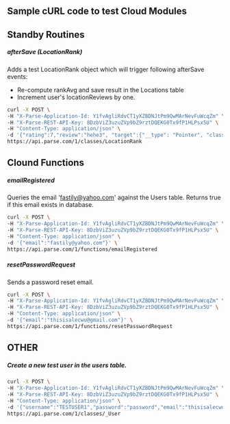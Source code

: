 Sample cURL code to test Cloud Modules
------

## Standby Routines
##### afterSave (LocationRank)

Adds a test LocationRank object which will trigger following afterSave events: 
* Re-compute rankAvg and save result in the Locations table
* Increment user's locationReviews by one.

```bash
curl -X POST \
-H "X-Parse-Application-Id: Y1fvAgliRdvCT1yXZBDNJtPm9QwMArNevFuWcqZm" \
-H "X-Parse-REST-API-Key: 8DzbViZ3uzuZVp9bZ9rztDQEKG0Tx9fP1HLPsx5U" \
-H "Content-Type: application/json" \
-d '{"rating":7,"review":"hehe3", "target":{"__type": "Pointer", "className": "Locations", "objectId": "d70IYXni4G"}, "userID":{"__type": "Pointer", "className": "_User", "objectId": "DQioyBlFOJ"}}' \
https://api.parse.com/1/classes/LocationRank
```

## Clound Functions
##### emailRegistered

Queries the email 'fastily@yahoo.com' against the Users table.  Returns true if this email exists in database.

```bash
curl -X POST \
-H "X-Parse-Application-Id: Y1fvAgliRdvCT1yXZBDNJtPm9QwMArNevFuWcqZm" \
-H "X-Parse-REST-API-Key: 8DzbViZ3uzuZVp9bZ9rztDQEKG0Tx9fP1HLPsx5U" \
-H "Content-Type: application/json" \
-d '{"email":"fastily@yahoo.com"}' \
https://api.parse.com/1/functions/emailRegistered
```

##### resetPasswordRequest

Sends a password reset email.

```bash
curl -X POST \
-H "X-Parse-Application-Id: Y1fvAgliRdvCT1yXZBDNJtPm9QwMArNevFuWcqZm" \
-H "X-Parse-REST-API-Key: 8DzbViZ3uzuZVp9bZ9rztDQEKG0Tx9fP1HLPsx5U" \
-H "Content-Type: application/json" \
-d '{"email":"thisisalecwu@gmail.com"}' \
https://api.parse.com/1/functions/resetPasswordRequest
```


## OTHER
##### Create a new test user in the users table.

```bash
curl -X POST \
-H "X-Parse-Application-Id: Y1fvAgliRdvCT1yXZBDNJtPm9QwMArNevFuWcqZm" \
-H "X-Parse-REST-API-Key: 8DzbViZ3uzuZVp9bZ9rztDQEKG0Tx9fP1HLPsx5U" \
-H "Content-Type: application/json" \
-d '{"username":"TESTUSER1","password":"password","email":"thisisalecwu@gmail.com"}' \
https://api.parse.com/1/classes/_User
```